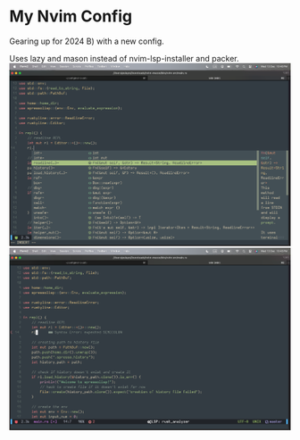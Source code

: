 # My Nvim Config
Gearing up for 2024 B) with a new config.

Uses lazy and mason instead of nvim-lsp-installer and packer.
![scrot](editor_1.png)
![scrot](editor_2.png)
